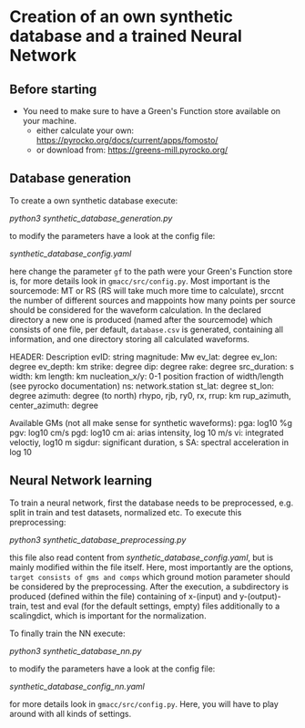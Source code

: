 # Creation of an own synthetic database and a trained Neural Network

## Before starting
- You need to make sure to have a Green's Function store available on your machine.
	- either calculate your own: https://pyrocko.org/docs/current/apps/fomosto/
	- or download from: https://greens-mill.pyrocko.org/


## Database generation

To create a own synthetic database execute:

*python3 synthetic_database_generation.py*

to modify the parameters have a look at the config file:

*synthetic_database_config.yaml*

here change the parameter `gf` to the path were your Green's Function store is, for more details look in `gmacc/src/config.py`. Most important is the sourcemode: MT or RS (RS will take much more time to calculate), srccnt the number of different sources and mappoints how many points per source should be considered for the waveform calculation.
In the declared directory a new one is produced (named after the sourcemode) which consists of one file, per default, `database.csv` is generated, containing all information, and one directory storing all calculated waveforms.

HEADER: Description
evID: string
magnitude: Mw
ev_lat: degree
ev_lon: degree
ev_depth: km
strike: degree
dip: degree
rake: degree
src_duration: s
width: km
length: km
nucleation_x/y: 0-1 position fraction of width/length (see pyrocko documentation)
ns: network.station
st_lat: degree
st_lon: degree
azimuth: degree (to north)
rhypo, rjb, ry0, rx, rrup: km
rup_azimuth, center_azimuth: degree

Available GMs (not all make sense for synthetic waveforms):
pga: log10 %g
pgv: log10 cm/s
pgd: log10 cm
ai: arias intensity, log 10 m/s
vi: integrated veloctiy, log10 m
sigdur: significant duration, s
SA: spectral acceleration in log 10

## Neural Network learning

To train a neural network, first the database needs to be preprocessed, e.g. split in train and test datasets, normalized etc. To execute this preprocessing:

*python3 synthetic_database_preprocessing.py*

this file also read content from *synthetic_database_config.yaml*, but is mainly modified within the file itself. Here, most importantly are the options, `target consists of gms and comps` which ground motion parameter should be considered by the preprocessing. 
After the execution, a subdirectory is produced (defined within the file) containing of x-(input) and y-(output)-train, test and eval (for the default settings, empty) files additionally to a scalingdict, which is important for the normalization.

To finally train the NN execute:

*python3 synthetic_database_nn.py*

to modify the parameters have a look at the config file:

*synthetic_database_config_nn.yaml*

for more details look in `gmacc/src/config.py`. Here, you will have to play around with all kinds of settings.

